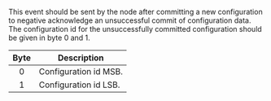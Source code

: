 This event should be sent by the node after committing a new configuration to negative acknowledge an unsuccessful commit of configuration data. The configuration id for the unsuccessfully committed configuration should be given in byte 0 and 1.

 | Byte | Description | 
 | :----: | ----------- | 
 | 0    | Configuration id MSB. | 
 | 1    | Configuration id LSB. |
